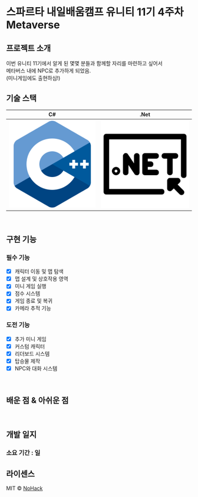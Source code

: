 # 스파르타 내일배움캠프 유니티 11기 4주차 Metaverse

## 프로젝트 소개

이번 유니티 11기에서 알게 된 몇몇 분들과 함께할 자리를 마련하고 싶어서  
메타버스 내에 NPC로 추가하게 되었음.  
(미니게임에도 출현하심!)

## 기술 스택

| C# | .Net |
| :--------: | :--------: |
|   ![csharp]    |   ![dotnet]    |

<br>

## 구현 기능

### 필수 기능
- [x] 캐릭터 이동 및 맵 탐색
- [x] 맵 설계 및 상호작용 영역
- [x] 미니 게임 실행
- [x] 점수 시스템
- [x] 게임 종료 및 복귀
- [x] 카메라 추적 기능

### 도전 기능
- [x] 추가 미니 게임
- [x] 커스텀 캐릭터
- [x] 리더보드 시스템
- [x] 탑승물 제작
- [x] NPC와 대화 시스템

<br>

## 배운 점 & 아쉬운 점





<br>

## 개발 일지

### 소요 기간 : 일



## 라이센스

MIT &copy; [NoHack](mailto:lbjp114@gmail.com)

<!-- Stack Icon Refernces -->

[csharp]: /images/Csharp.png
[dotnet]: /images/Dotnet.png



